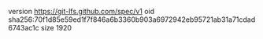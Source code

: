 version https://git-lfs.github.com/spec/v1
oid sha256:70f1d85e59ed1f7f846a6b3360b903a6972942eb95721ab31a71cdad6743ac1c
size 1920
